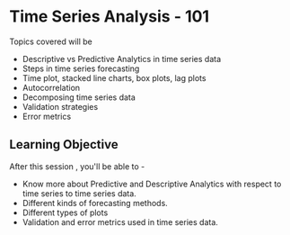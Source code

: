 

# Time Series Analysis - 101 
Topics covered will be
- Descriptive vs Predictive Analytics in time series data
- Steps in time series forecasting
- Time plot, stacked line charts, box plots, lag plots
- Autocorrelation
- Decomposing time series data
- Validation strategies
- Error metrics





## Learning Objective
After this session , you'll be able to -
- Know more about Predictive and Descriptive Analytics with respect to time series to time series data. 
- Different kinds of forecasting methods.
- Different types of plots
- Validation and error metrics used in time series data.


